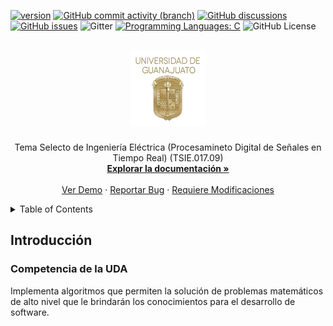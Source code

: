 [![version](https://img.shields.io/badge/version-1.0.0-blue)](https://github.com/ibarram/PDS_TR/)
[![GitHub commit activity (branch)](https://img.shields.io/github/commit-activity/w/ibarram/PDS_TR)](https://github.com/ibarram/PDS_TR/)
[![GitHub discussions](https://img.shields.io/github/discussions/ibarram/PDS_TR)](https://github.com/ibarram/PDS_TR/discussions)
[![GitHub issues](https://img.shields.io/github/issues/ibarram/PDS_TR)](https://github.com/ibarram/PDS_TR/issues)
![Gitter](https://img.shields.io/gitter/room/ibarram/PDS_TR)
[![Programming Languages: C](https://img.shields.io/badge/C-00599C?logo=c&logoColor=white)](#)
![GitHub License](https://img.shields.io/github/license/ibarram/PDS_TR)

<br />
<div align="center">
  <a href="https://github.com/ibarram/PDS_TR">
    <img src="/doc/img/escudo-png.png" alt="Logo" width="120" height="120">
  </a>

  <h3 align="center"></h3>

  <p align="center">
    Tema Selecto de Ingeniería Eléctrica (Procesamineto Digital de Señales en Tiempo Real) (TSIE.017.09)
    <br />
    <a href="https://github.com/ibarram/PDS_TR"><strong>Explorar la documentación »</strong></a>
    <br />
    <br />
    <a href="https://github.com/ibarram/PDS_TR">Ver Demo</a>
    ·
    <a href="https://github.com/ibarram/PDS_TR/issues">Reportar Bug</a>
    ·
    <a href="https://github.com/ibarram/PDS_TR/issues">Requiere Modificaciones</a>
  </p>
</div>

<details><summary>Table of Contents</summary><p>
 
 * [Introducción](#Introducción)

 * [Contenido](#Contenido)

 * [Competencia de la Unidad de Aprendizaje](#Competencia-de-la-Unidad-de-Aprendizaje)

 * [Evaluación](#Evaluación)

 * [Presentaciones](#Presentaciones)

 * [Listado de Códigos Desarrollados durante la UDA](#listado-de-códigos-desarrollados-durante-la-uda)

 * [Contacto](#Contacto)

 * [Bibliografía](#Bibliografía)

 * [Licencia](https://github.com/ibarram/PDS_TR/blob/main/LICENSE)

</p></details><p></p>

## Introducción

### Competencia de la UDA

Implementa algoritmos que permiten la solución de problemas matemáticos de alto nivel que le brindarán los conocimientos para el desarrollo de software.